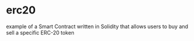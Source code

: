 # erc20
example of a Smart Contract written in Solidity that allows users to buy and sell a specific ERC-20 token
